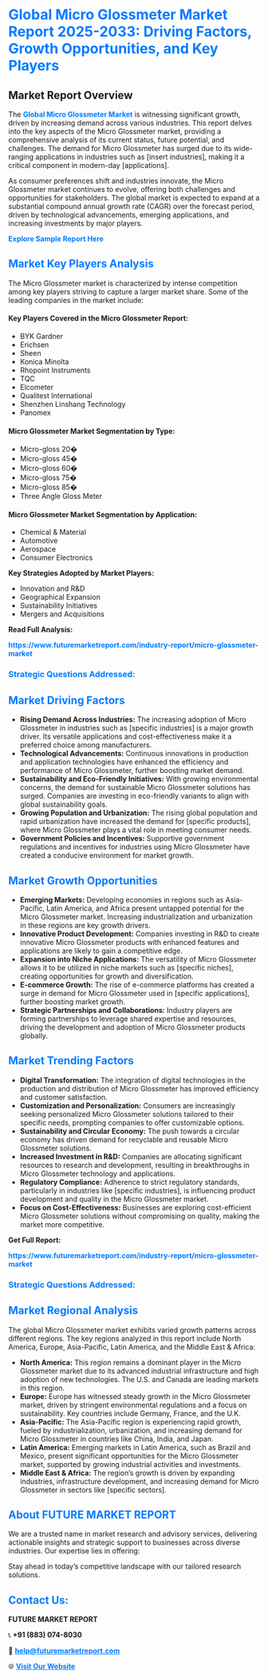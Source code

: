 <h1 style="color: #007BFF;">Global Micro Glossmeter Market Report 2025-2033: Driving Factors, Growth Opportunities, and Key Players</h1>

<section id="overview">
<h2>Market Report Overview</h2>
<p>The <a href="https://www.futuremarketreport.com/industry-report/micro-glossmeter-market" style="color: #007BFF; text-decoration: none;"><strong>Global Micro Glossmeter Market</strong></a> is witnessing significant growth, driven by increasing demand across various industries. This report delves into the key aspects of the Micro Glossmeter market, providing a comprehensive analysis of its current status, future potential, and challenges. The demand for Micro Glossmeter has surged due to its wide-ranging applications in industries such as [insert industries], making it a critical component in modern-day [applications].</p>
<p>As consumer preferences shift and industries innovate, the Micro Glossmeter market continues to evolve, offering both challenges and opportunities for stakeholders. The global market is expected to expand at a substantial compound annual growth rate (CAGR) over the forecast period, driven by technological advancements, emerging applications, and increasing investments by major players.</p>
</section>

<section id="overview">
<p><a href="https://www.futuremarketreport.com/request-sample/reportId=109285" style="color: #007BFF; text-decoration: none;"><strong>Explore Sample Report Here</strong></a></p>
</section>

<section id="key-players">
<h2 style="color: #007BFF;">Market Key Players Analysis</h2>
<p>The Micro Glossmeter market is characterized by intense competition among key players striving to capture a larger market share. Some of the leading companies in the market include:</p>
<h4>Key Players Covered in the Micro Glossmeter Report:</h4>
<ul><li>BYK Gardner</li><li>Erichsen</li><li>Sheen</li><li>Konica Minolta</li><li>Rhopoint Instruments</li><li>TQC</li><li>Elcometer</li><li>Qualitest International</li><li>Shenzhen Linshang Technology</li><li>Panomex</li></ul>
<h4>Micro Glossmeter Market Segmentation by Type:</h4>
<ul><li>Micro-gloss 20�</li><li>Micro-gloss 45�</li><li>Micro-gloss 60�</li><li>Micro-gloss 75�</li><li>Micro-gloss 85�</li><li>Three Angle Gloss Meter</li></ul>

<h4>Micro Glossmeter Market Segmentation by Application:</h4>
<ul><li>Chemical &amp; Material</li><li>Automotive</li><li>Aerospace</li><li>Consumer Electronics</li></ul>
<p><strong>Key Strategies Adopted by Market Players:</strong></p>
<ul>
<li>Innovation and R&D</li>
<li>Geographical Expansion</li>
<li>Sustainability Initiatives</li>
<li>Mergers and Acquisitions</li>
</ul>
</section>

<section>
<p><strong>Read Full Analysis: </strong></p><a href="https://www.futuremarketreport.com/industry-report/micro-glossmeter-market" style="color: #007BFF; text-decoration: none;"><strong>https://www.futuremarketreport.com/industry-report/micro-glossmeter-market</strong></a>
<h3 style="color: #007BFF;">Strategic Questions Addressed:</h3>
</section>

<section id="driving-factors">
<h2 style="color: #007BFF;">Market Driving Factors</h2>
<ul>
<li><strong>Rising Demand Across Industries:</strong> The increasing adoption of Micro Glossmeter in industries such as [specific industries] is a major growth driver. Its versatile applications and cost-effectiveness make it a preferred choice among manufacturers.</li>
<li><strong>Technological Advancements:</strong> Continuous innovations in production and application technologies have enhanced the efficiency and performance of Micro Glossmeter, further boosting market demand.</li>
<li><strong>Sustainability and Eco-Friendly Initiatives:</strong> With growing environmental concerns, the demand for sustainable Micro Glossmeter solutions has surged. Companies are investing in eco-friendly variants to align with global sustainability goals.</li>
<li><strong>Growing Population and Urbanization:</strong> The rising global population and rapid urbanization have increased the demand for [specific products], where Micro Glossmeter plays a vital role in meeting consumer needs.</li>
<li><strong>Government Policies and Incentives:</strong> Supportive government regulations and incentives for industries using Micro Glossmeter have created a conducive environment for market growth.</li>
</ul>
</section>

<section id="growth-opportunities">
<h2 style="color: #007BFF;">Market Growth Opportunities</h2>
<ul>
<li><strong>Emerging Markets:</strong> Developing economies in regions such as Asia-Pacific, Latin America, and Africa present untapped potential for the Micro Glossmeter market. Increasing industrialization and urbanization in these regions are key growth drivers.</li>
<li><strong>Innovative Product Development:</strong> Companies investing in R&D to create innovative Micro Glossmeter products with enhanced features and applications are likely to gain a competitive edge.</li>
<li><strong>Expansion into Niche Applications:</strong> The versatility of Micro Glossmeter allows it to be utilized in niche markets such as [specific niches], creating opportunities for growth and diversification.</li>
<li><strong>E-commerce Growth:</strong> The rise of e-commerce platforms has created a surge in demand for Micro Glossmeter used in [specific applications], further boosting market growth.</li>
<li><strong>Strategic Partnerships and Collaborations:</strong> Industry players are forming partnerships to leverage shared expertise and resources, driving the development and adoption of Micro Glossmeter products globally.</li>
</ul>
</section>

<section id="trending-factors">
<h2 style="color: #007BFF;">Market Trending Factors</h2>
<ul>
<li><strong>Digital Transformation:</strong> The integration of digital technologies in the production and distribution of Micro Glossmeter has improved efficiency and customer satisfaction.</li>
<li><strong>Customization and Personalization:</strong> Consumers are increasingly seeking personalized Micro Glossmeter solutions tailored to their specific needs, prompting companies to offer customizable options.</li>
<li><strong>Sustainability and Circular Economy:</strong> The push towards a circular economy has driven demand for recyclable and reusable Micro Glossmeter solutions.</li>
<li><strong>Increased Investment in R&D:</strong> Companies are allocating significant resources to research and development, resulting in breakthroughs in Micro Glossmeter technology and applications.</li>
<li><strong>Regulatory Compliance:</strong> Adherence to strict regulatory standards, particularly in industries like [specific industries], is influencing product development and quality in the Micro Glossmeter market.</li>
<li><strong>Focus on Cost-Effectiveness:</strong> Businesses are exploring cost-efficient Micro Glossmeter solutions without compromising on quality, making the market more competitive.</li>
</ul>
</section>

<section>
<p><strong>Get Full Report: </strong></p><a href="https://www.futuremarketreport.com/industry-report/micro-glossmeter-market" style="color: #007BFF; text-decoration: none;"><strong>https://www.futuremarketreport.com/industry-report/micro-glossmeter-market</strong></a>
<h3 style="color: #007BFF;">Strategic Questions Addressed:</h3>
</section>


<section id="regional-analysis">
<h2 style="color: #007BFF;">Market Regional Analysis</h2>
<p>The global Micro Glossmeter market exhibits varied growth patterns across different regions. The key regions analyzed in this report include North America, Europe, Asia-Pacific, Latin America, and the Middle East & Africa:</p>
<ul>
<li><strong>North America:</strong> This region remains a dominant player in the Micro Glossmeter market due to its advanced industrial infrastructure and high adoption of new technologies. The U.S. and Canada are leading markets in this region.</li>
<li><strong>Europe:</strong> Europe has witnessed steady growth in the Micro Glossmeter market, driven by stringent environmental regulations and a focus on sustainability. Key countries include Germany, France, and the U.K.</li>
<li><strong>Asia-Pacific:</strong> The Asia-Pacific region is experiencing rapid growth, fueled by industrialization, urbanization, and increasing demand for Micro Glossmeter in countries like China, India, and Japan.</li>
<li><strong>Latin America:</strong> Emerging markets in Latin America, such as Brazil and Mexico, present significant opportunities for the Micro Glossmeter market, supported by growing industrial activities and investments.</li>
<li><strong>Middle East & Africa:</strong> The region’s growth is driven by expanding industries, infrastructure development, and increasing demand for Micro Glossmeter in sectors like [specific sectors].</li>
</ul>
</section>

<footer>
<h2 style="color: #007BFF;">About FUTURE MARKET REPORT</h2>
<p>We are a trusted name in market research and advisory services, delivering actionable insights and strategic support to businesses across diverse industries. Our expertise lies in offering:</p>

<p>Stay ahead in today’s competitive landscape with our tailored research solutions.</p>

<h2 style="color: #007BFF;">Contact Us:</h2>
<p><strong>FUTURE MARKET REPORT</strong></p>
<p>📞 <strong>+91 (883) 074-8030</strong></p>
<p>📧 <strong><a href="mailto:help@futuremarketreport.com" style="color: #007BFF;">help@futuremarketreport.com</a></strong></p>
<p>🌐 <strong><a href="https://www.futuremarketreport.com/" style="color: #007BFF;">Visit Our Website</a></strong></p>
</footer>